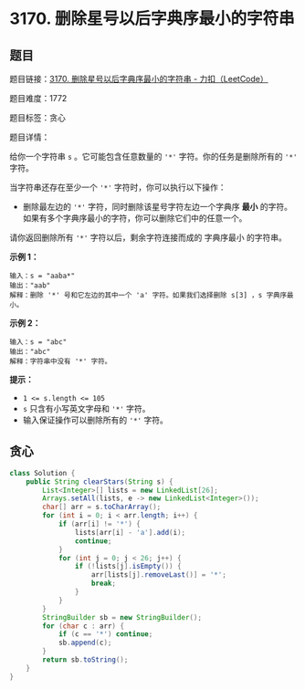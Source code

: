 # 3170. 删除星号以后字典序最小的字符串

## 题目

题目链接：[3170. 删除星号以后字典序最小的字符串 - 力扣（LeetCode）](https://leetcode.cn/problems/lexicographically-minimum-string-after-removing-stars/description/)

题目难度：1772

题目标签：贪心

题目详情：

给你一个字符串 `s` 。它可能包含任意数量的 `'*'` 字符。你的任务是删除所有的 `'*'` 字符。

当字符串还存在至少一个 `'*'` 字符时，你可以执行以下操作：

- 删除最左边的 `'*'` 字符，同时删除该星号字符左边一个字典序 **最小** 的字符。如果有多个字典序最小的字符，你可以删除它们中的任意一个。

请你返回删除所有 `'*'` 字符以后，剩余字符连接而成的 字典序最小 的字符串。

**示例 1：**

```
输入：s = "aaba*"
输出："aab"
解释：删除 '*' 号和它左边的其中一个 'a' 字符。如果我们选择删除 s[3] ，s 字典序最小。
```

**示例 2：**

```
输入：s = "abc"
输出："abc"
解释：字符串中没有 '*' 字符。
```

**提示：**

- `1 <= s.length <= 105`
- `s` 只含有小写英文字母和 `'*'` 字符。
- 输入保证操作可以删除所有的 `'*'` 字符。



## 贪心

``` java
class Solution {
    public String clearStars(String s) {
        List<Integer>[] lists = new LinkedList[26];
        Arrays.setAll(lists, e -> new LinkedList<Integer>());
        char[] arr = s.toCharArray();
        for (int i = 0; i < arr.length; i++) {
            if (arr[i] != '*') {
                lists[arr[i] - 'a'].add(i);
                continue;
            }
            for (int j = 0; j < 26; j++) {
                if (!lists[j].isEmpty()) {
                    arr[lists[j].removeLast()] = '*';
                    break;
                }
            }
        }
        StringBuilder sb = new StringBuilder();
        for (char c : arr) {
            if (c == '*') continue;
            sb.append(c);
        }
        return sb.toString();
    }
}
```